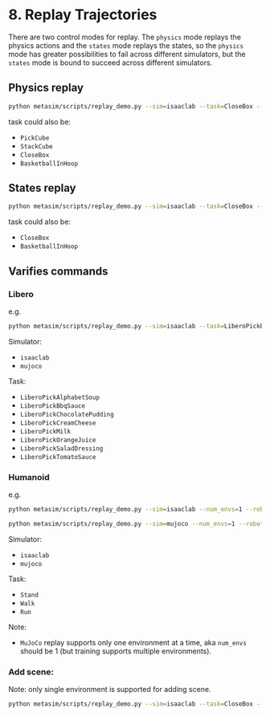 # 8. Replay Trajectories

There are two control modes for replay. The `physics` mode replays the physics actions and the `states` mode replays the states, so the `physics` mode has greater possibilities to fail across different simulators, but the `states` mode is bound to succeed across different simulators.

## Physics replay

```bash
python metasim/scripts/replay_demo.py --sim=isaaclab --task=CloseBox --num_envs 4
```

task could also be:
- `PickCube`
- `StackCube`
- `CloseBox`
- `BasketballInHoop`

## States replay

```bash
python metasim/scripts/replay_demo.py --sim=isaaclab --task=CloseBox --num_envs 4 --object-states
```
task could also be:
- `CloseBox`
- `BasketballInHoop`

## Varifies commands

### Libero

e.g.

```bash
python metasim/scripts/replay_demo.py --sim=isaaclab --task=LiberoPickButter
```

Simulator:
- `isaaclab`
- `mujoco`

Task:
- `LiberoPickAlphabetSoup`
- `LiberoPickBbqSauce`
- `LiberoPickChocolatePudding`
- `LiberoPickCreamCheese`
- `LiberoPickMilk`
- `LiberoPickOrangeJuice`
- `LiberoPickSaladDressing`
- `LiberoPickTomatoSauce`

### Humanoid

e.g.

```bash
python metasim/scripts/replay_demo.py --sim=isaaclab --num_envs=1 --robot=h1 --task=Stand --object-states
```

```bash
python metasim/scripts/replay_demo.py --sim=mujoco --num_envs=1 --robot=h1 --task=Stand --object-states
```

Simulator:
- `isaaclab`
- `mujoco`

Task:
- `Stand`
- `Walk`
- `Run`

Note:
- `MuJoCo` replay supports only one environment at a time, aka `num_envs` should be 1 (but training supports multiple environments).

### Add scene:
Note: only single environment is supported for adding scene.
```bash
python metasim/scripts/replay_demo.py --sim=isaaclab --task=CloseBox --num_envs 1 --scene=tapwater_scene_131
```

